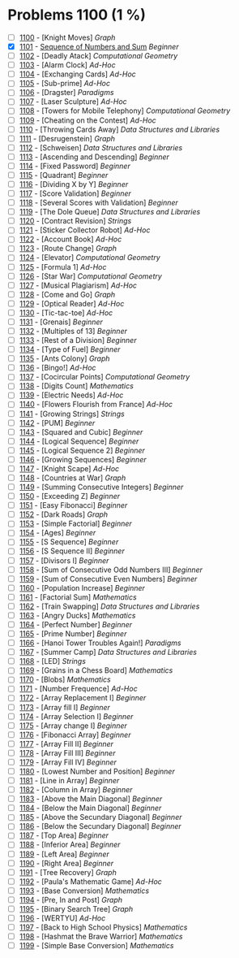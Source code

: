 # Problems 1100 (1 %)


- [ ] [1100](https://www.beecrowd.com.br/judge/pt/problems/view/1100) - [Knight Moves] *Graph*
- [x] [1101](https://www.beecrowd.com.br/judge/pt/problems/view/1101) - [Sequence of Numbers and Sum](https://github.com/Luc4sguilherme/beecrowd/blob/master/problems/[1100-1199]/1101/code.js) *Beginner*
- [ ] [1102](https://www.beecrowd.com.br/judge/pt/problems/view/1102) - [Deadly Atack] *Computational Geometry*
- [ ] [1103](https://www.beecrowd.com.br/judge/pt/problems/view/1103) - [Alarm Clock] *Ad-Hoc*
- [ ] [1104](https://www.beecrowd.com.br/judge/pt/problems/view/1104) - [Exchanging Cards] *Ad-Hoc*
- [ ] [1105](https://www.beecrowd.com.br/judge/pt/problems/view/1105) - [Sub-prime] *Ad-Hoc*
- [ ] [1106](https://www.beecrowd.com.br/judge/pt/problems/view/1106) - [Dragster] *Paradigms*
- [ ] [1107](https://www.beecrowd.com.br/judge/pt/problems/view/1107) - [Laser Sculpture] *Ad-Hoc*
- [ ] [1108](https://www.beecrowd.com.br/judge/pt/problems/view/1108) - [Towers for Mobile Telephony] *Computational Geometry*
- [ ] [1109](https://www.beecrowd.com.br/judge/pt/problems/view/1109) - [Cheating on the Contest] *Ad-Hoc*
- [ ] [1110](https://www.beecrowd.com.br/judge/pt/problems/view/1110) - [Throwing Cards Away] *Data Structures and Libraries*
- [ ] [1111](https://www.beecrowd.com.br/judge/pt/problems/view/1111) - [Desrugenstein] *Graph*
- [ ] [1112](https://www.beecrowd.com.br/judge/pt/problems/view/1112) - [Schweisen] *Data Structures and Libraries*
- [ ] [1113](https://www.beecrowd.com.br/judge/pt/problems/view/1113) - [Ascending and Descending] *Beginner*
- [ ] [1114](https://www.beecrowd.com.br/judge/pt/problems/view/1114) - [Fixed Password] *Beginner*
- [ ] [1115](https://www.beecrowd.com.br/judge/pt/problems/view/1115) - [Quadrant] *Beginner*
- [ ] [1116](https://www.beecrowd.com.br/judge/pt/problems/view/1116) - [Dividing X by Y] *Beginner*
- [ ] [1117](https://www.beecrowd.com.br/judge/pt/problems/view/1117) - [Score Validation] *Beginner*
- [ ] [1118](https://www.beecrowd.com.br/judge/pt/problems/view/1118) - [Several Scores with Validation] *Beginner*
- [ ] [1119](https://www.beecrowd.com.br/judge/pt/problems/view/1119) - [The Dole Queue] *Data Structures and Libraries*
- [ ] [1120](https://www.beecrowd.com.br/judge/pt/problems/view/1120) - [Contract Revision] *Strings*
- [ ] [1121](https://www.beecrowd.com.br/judge/pt/problems/view/1121) - [Sticker Collector Robot] *Ad-Hoc*
- [ ] [1122](https://www.beecrowd.com.br/judge/pt/problems/view/1122) - [Account Book] *Ad-Hoc*
- [ ] [1123](https://www.beecrowd.com.br/judge/pt/problems/view/1123) - [Route Change] *Graph*
- [ ] [1124](https://www.beecrowd.com.br/judge/pt/problems/view/1124) - [Elevator] *Computational Geometry*
- [ ] [1125](https://www.beecrowd.com.br/judge/pt/problems/view/1125) - [Formula 1] *Ad-Hoc*
- [ ] [1126](https://www.beecrowd.com.br/judge/pt/problems/view/1126) - [Star War] *Computational Geometry*
- [ ] [1127](https://www.beecrowd.com.br/judge/pt/problems/view/1127) - [Musical Plagiarism] *Ad-Hoc*
- [ ] [1128](https://www.beecrowd.com.br/judge/pt/problems/view/1128) - [Come and Go] *Graph*
- [ ] [1129](https://www.beecrowd.com.br/judge/pt/problems/view/1129) - [Optical Reader] *Ad-Hoc*
- [ ] [1130](https://www.beecrowd.com.br/judge/pt/problems/view/1130) - [Tic-tac-toe] *Ad-Hoc*
- [ ] [1131](https://www.beecrowd.com.br/judge/pt/problems/view/1131) - [Grenais] *Beginner*
- [ ] [1132](https://www.beecrowd.com.br/judge/pt/problems/view/1132) - [Multiples of 13] *Beginner*
- [ ] [1133](https://www.beecrowd.com.br/judge/pt/problems/view/1133) - [Rest of a Division] *Beginner*
- [ ] [1134](https://www.beecrowd.com.br/judge/pt/problems/view/1134) - [Type of Fuel] *Beginner*
- [ ] [1135](https://www.beecrowd.com.br/judge/pt/problems/view/1135) - [Ants Colony] *Graph*
- [ ] [1136](https://www.beecrowd.com.br/judge/pt/problems/view/1136) - [Bingo!] *Ad-Hoc*
- [ ] [1137](https://www.beecrowd.com.br/judge/pt/problems/view/1137) - [Cocircular Points] *Computational Geometry*
- [ ] [1138](https://www.beecrowd.com.br/judge/pt/problems/view/1138) - [Digits Count] *Mathematics*
- [ ] [1139](https://www.beecrowd.com.br/judge/pt/problems/view/1139) - [Electric Needs] *Ad-Hoc*
- [ ] [1140](https://www.beecrowd.com.br/judge/pt/problems/view/1140) - [Flowers Flourish from France] *Ad-Hoc*
- [ ] [1141](https://www.beecrowd.com.br/judge/pt/problems/view/1141) - [Growing Strings] *Strings*
- [ ] [1142](https://www.beecrowd.com.br/judge/pt/problems/view/1142) - [PUM] *Beginner*
- [ ] [1143](https://www.beecrowd.com.br/judge/pt/problems/view/1143) - [Squared and Cubic] *Beginner*
- [ ] [1144](https://www.beecrowd.com.br/judge/pt/problems/view/1144) - [Logical Sequence] *Beginner*
- [ ] [1145](https://www.beecrowd.com.br/judge/pt/problems/view/1145) - [Logical Sequence 2] *Beginner*
- [ ] [1146](https://www.beecrowd.com.br/judge/pt/problems/view/1146) - [Growing Sequences] *Beginner*
- [ ] [1147](https://www.beecrowd.com.br/judge/pt/problems/view/1147) - [Knight Scape] *Ad-Hoc*
- [ ] [1148](https://www.beecrowd.com.br/judge/pt/problems/view/1148) - [Countries at War] *Graph*
- [ ] [1149](https://www.beecrowd.com.br/judge/pt/problems/view/1149) - [Summing Consecutive Integers] *Beginner*
- [ ] [1150](https://www.beecrowd.com.br/judge/pt/problems/view/1150) - [Exceeding Z] *Beginner*
- [ ] [1151](https://www.beecrowd.com.br/judge/pt/problems/view/1151) - [Easy Fibonacci] *Beginner*
- [ ] [1152](https://www.beecrowd.com.br/judge/pt/problems/view/1152) - [Dark Roads] *Graph*
- [ ] [1153](https://www.beecrowd.com.br/judge/pt/problems/view/1153) - [Simple Factorial] *Beginner*
- [ ] [1154](https://www.beecrowd.com.br/judge/pt/problems/view/1154) - [Ages] *Beginner*
- [ ] [1155](https://www.beecrowd.com.br/judge/pt/problems/view/1155) - [S Sequence] *Beginner*
- [ ] [1156](https://www.beecrowd.com.br/judge/pt/problems/view/1156) - [S Sequence II] *Beginner*
- [ ] [1157](https://www.beecrowd.com.br/judge/pt/problems/view/1157) - [Divisors I] *Beginner*
- [ ] [1158](https://www.beecrowd.com.br/judge/pt/problems/view/1158) - [Sum of Consecutive Odd Numbers III] *Beginner*
- [ ] [1159](https://www.beecrowd.com.br/judge/pt/problems/view/1159) - [Sum of Consecutive Even Numbers] *Beginner*
- [ ] [1160](https://www.beecrowd.com.br/judge/pt/problems/view/1160) - [Population Increase] *Beginner*
- [ ] [1161](https://www.beecrowd.com.br/judge/pt/problems/view/1161) - [Factorial Sum] *Mathematics*
- [ ] [1162](https://www.beecrowd.com.br/judge/pt/problems/view/1162) - [Train Swapping] *Data Structures and Libraries*
- [ ] [1163](https://www.beecrowd.com.br/judge/pt/problems/view/1163) - [Angry Ducks] *Mathematics*
- [ ] [1164](https://www.beecrowd.com.br/judge/pt/problems/view/1164) - [Perfect Number] *Beginner*
- [ ] [1165](https://www.beecrowd.com.br/judge/pt/problems/view/1165) - [Prime Number] *Beginner*
- [ ] [1166](https://www.beecrowd.com.br/judge/pt/problems/view/1166) - [Hanoi Tower Troubles Again!] *Paradigms*
- [ ] [1167](https://www.beecrowd.com.br/judge/pt/problems/view/1167) - [Summer Camp] *Data Structures and Libraries*
- [ ] [1168](https://www.beecrowd.com.br/judge/pt/problems/view/1168) - [LED] *Strings*
- [ ] [1169](https://www.beecrowd.com.br/judge/pt/problems/view/1169) - [Grains in a Chess Board] *Mathematics*
- [ ] [1170](https://www.beecrowd.com.br/judge/pt/problems/view/1170) - [Blobs] *Mathematics*
- [ ] [1171](https://www.beecrowd.com.br/judge/pt/problems/view/1171) - [Number Frequence] *Ad-Hoc*
- [ ] [1172](https://www.beecrowd.com.br/judge/pt/problems/view/1172) - [Array Replacement I] *Beginner*
- [ ] [1173](https://www.beecrowd.com.br/judge/pt/problems/view/1173) - [Array fill I] *Beginner*
- [ ] [1174](https://www.beecrowd.com.br/judge/pt/problems/view/1174) - [Array Selection I] *Beginner*
- [ ] [1175](https://www.beecrowd.com.br/judge/pt/problems/view/1175) - [Array change I] *Beginner*
- [ ] [1176](https://www.beecrowd.com.br/judge/pt/problems/view/1176) - [Fibonacci Array] *Beginner*
- [ ] [1177](https://www.beecrowd.com.br/judge/pt/problems/view/1177) - [Array Fill II] *Beginner*
- [ ] [1178](https://www.beecrowd.com.br/judge/pt/problems/view/1178) - [Array Fill III] *Beginner*
- [ ] [1179](https://www.beecrowd.com.br/judge/pt/problems/view/1179) - [Array Fill IV] *Beginner*
- [ ] [1180](https://www.beecrowd.com.br/judge/pt/problems/view/1180) - [Lowest Number and Position] *Beginner*
- [ ] [1181](https://www.beecrowd.com.br/judge/pt/problems/view/1181) - [Line in Array] *Beginner*
- [ ] [1182](https://www.beecrowd.com.br/judge/pt/problems/view/1182) - [Column in Array] *Beginner*
- [ ] [1183](https://www.beecrowd.com.br/judge/pt/problems/view/1183) - [Above the Main Diagonal] *Beginner*
- [ ] [1184](https://www.beecrowd.com.br/judge/pt/problems/view/1184) - [Below the Main Diagonal] *Beginner*
- [ ] [1185](https://www.beecrowd.com.br/judge/pt/problems/view/1185) - [Above the Secundary Diagonal] *Beginner*
- [ ] [1186](https://www.beecrowd.com.br/judge/pt/problems/view/1186) - [Below the Secundary Diagonal] *Beginner*
- [ ] [1187](https://www.beecrowd.com.br/judge/pt/problems/view/1187) - [Top Area] *Beginner*
- [ ] [1188](https://www.beecrowd.com.br/judge/pt/problems/view/1188) - [Inferior Area] *Beginner*
- [ ] [1189](https://www.beecrowd.com.br/judge/pt/problems/view/1189) - [Left Area] *Beginner*
- [ ] [1190](https://www.beecrowd.com.br/judge/pt/problems/view/1190) - [Right Area] *Beginner*
- [ ] [1191](https://www.beecrowd.com.br/judge/pt/problems/view/1191) - [Tree Recovery] *Graph*
- [ ] [1192](https://www.beecrowd.com.br/judge/pt/problems/view/1192) - [Paula's Mathematic Game] *Ad-Hoc*
- [ ] [1193](https://www.beecrowd.com.br/judge/pt/problems/view/1193) - [Base Conversion] *Mathematics*
- [ ] [1194](https://www.beecrowd.com.br/judge/pt/problems/view/1194) - [Pre, In and Post] *Graph*
- [ ] [1195](https://www.beecrowd.com.br/judge/pt/problems/view/1195) - [Binary Search Tree] *Graph*
- [ ] [1196](https://www.beecrowd.com.br/judge/pt/problems/view/1196) - [WERTYU] *Ad-Hoc*
- [ ] [1197](https://www.beecrowd.com.br/judge/pt/problems/view/1197) - [Back to High School Physics] *Mathematics*
- [ ] [1198](https://www.beecrowd.com.br/judge/pt/problems/view/1198) - [Hashmat the Brave Warrior] *Mathematics*
- [ ] [1199](https://www.beecrowd.com.br/judge/pt/problems/view/1199) - [Simple Base Conversion] *Mathematics*